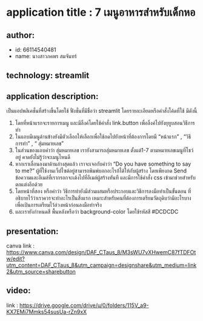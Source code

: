 # application title : 7 เมนูอาหารสำหรับเด็กหอ

## author: 
  * id: 66114540481
  * name: นางสาวภคพร สมจันทร์
    
## technology: streamlit

## application description: 
 เป็นแอปพลิเคชั่นที่สร้างขึ้นโดยใช้ ฟั่งชั่นที่มีชื่อว่า streamlit โดยรายละเอียดหรือคำสั่งโค้ดที่ใช้ มีดังนี้
1. โดยที่หน้าแรกจะรายการเมนู และมีลิ้งค์โดยใช้คำสั่ง link.button เพื่อลิ้งค์ไปยังยุทูบสอนวิธีการทำ
2. ในแถบมีเมนูด้านข้างยังมีตัวเลือกให้เลือกเพื่อใช้กดไปยังหน้าที่ต้องการโดยมี “หน้าแรก” , “วิธีการทำ” , “ สุ่มหมายเลข”
3. ในส่วนของแถบคำว่า สุ่มหมายเลข เรายังสามารถสุ่มหมายเลข ตั้งแต่1-7 ตามหมายเลขเมนูที่โชว์อยู่ คาดยังไม่รู้ว่าจะเมนูไหนดี
4. หากเราเลื่อนลงมาด้านล่างสุดแล้ว เราจะเจอกับคำว่า 
“Do you have something to say to me?” ผู้ที่ใช้งานเว็ปไซต์อยู่สามารถพิมพ์บอกอะไรก้ได้ให้กับผู้สร้าง โดยเพียงกด Send ข้อความและอีเมล์ที่เรากรอกจะเด้งไปที่อีเมล์ผู้สร้างทันที และมีการใช้คำสั่ง css เข้ามาช่วยสำหรับตกแต่งอีกด้วย
5. โดยหน้าที่สอง หรือคำว่า วิธีการทำยังมีส่วนผสมหรือประกอบและวิธีการลงมือทำเป็นขั้นตอน ที่อธิบายไว้ว่าเราควรจะทำอะไรเป็นสิ่งแรก เหมาะสำหรับคนที่ต้องการเตรียมวัตถุดิบว่ามีอะไรบางเพื่อเป้นการเตรียมไว้ล่วงหน้าก่อนลงมือทำจริง
6. และเรายังกำหนดสี พื้นหลังหรือว่า background-color โดยใช้รหัสสี #DCDCDC 

## presentation: 
  canva link : https://www.canva.com/design/DAF_CTaus_8/M3sWU7vXHwemC87fTDFOtw/edit?utm_content=DAF_CTaus_8&utm_campaign=designshare&utm_medium=link2&utm_source=sharebutton

## video: 
  link : https://drive.google.com/drive/u/0/folders/115V_a9-KX7EMi7Mmks54susUa-rZn9xX
